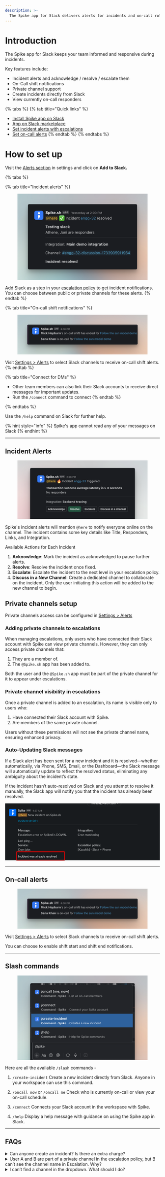 ```yaml
---
description: >-
  The Spike app for Slack delivers alerts for incidents and on-call rotations directly to your public or private channels. It also includes slash commands to create incidents and view on-call responders.
---
```


# Introduction
The Spike app for Slack keeps your team informed and responsive during incidents.

Key features include:
-	Incident alerts and acknowledge / resolve / escalate them
-	On-Call shift notifications
-	Private channel support
-	Create incidents directly from Slack
-	View currently on-call responders


{% tabs %}
{% tab title="Quick links" %}
* [Install Spike app on Slack](https://app.spike.sh/settings/general/alerts)
* [App on Slack marketplace](https://slack.com/apps/AKRF4KSG5-spike)
* [Set incident alerts with escalations](https://app.spike.sh/escalations)
* [Set on-call alerts](https://app.spike.sh/settings/general/alerts)
{% endtab %}
{% endtabs %}

# How to set up
Visit the [Alerts section](https://app.spike.sh/settings/general/alerts) in settings and click on **Add to Slack.**

{% tabs %}

{% tab title="Incident alerts" %}
<figure><img src="../.gitbook/assets/slack/slack-new-incident.png" alt=""><figcaption></figcaption></figure>

Add Slack as a step in your [escalation policy](https://app.spike.sh/escalations) to get incident notifications. You can choose between public or private channels for these alerts.
{% endtab %}

{% tab title="On-call shift notifications" %}
<figure><img src="../.gitbook/assets/slack/slack-oncall-alert.png" alt=""><figcaption></figcaption></figure>

Visit [Settings > Alerts](https://app.spike.sh/settings/general/alerts) to select Slack channels to receive on-call shift alerts.
{% endtab %}

{% tab title="Connect for DMs" %}
* Other team members can also link their Slack accounts to receive direct messages for important updates.
* Run the `/connect` command to connect
{% endtab %}

{% endtabs %}

Use the `/help` command on Slack for further help.

{% hint style="info" %}
Spike's app cannot read any of your messages on Slack
{% endhint %}

---

## Incident Alerts
<figure><img src="../.gitbook/assets/slack/slack-incident-alert-hero.png" alt=""><figcaption></figcaption></figure>

Spike's incident alerts will mention `@here` to notify everyone online on the channel. The incident contains some key details like Title, Responders, Links, and Integration.

Available Actions for Each Incident
1. __Acknowledge__: Mark the incident as acknowledged to pause further alerts.
2. __Resolve__: Resolve the incident once fixed.
3. __Escalate__: Escalate the incident to the next level in your escalation policy.
4. __Discuss in a New Channel__: Create a dedicated channel to collaborate on the incident. Only the user initiating this action will be added to the new channel to begin.

## Private channels setup
Private channels access can be configured in [Settings > Alerts](https://app.spike.sh/settings/general/alerts)

### Adding private channels to escalations

When managing escalations, only users who have connected their Slack account with Spike can view private channels. However, they can only access private channels that:

1.	They are a member of.
2.	The `@Spike.sh` app has been added to.

Both the user and the `@Spike.sh` app must be part of the private channel for it to appear under escalations.

### Private channel visibility in escalations

Once a private channel is added to an escalation, its name is visible only to users who:

1.	Have connected their Slack account with Spike.
2.	Are members of the same private channel.

Users without these permissions will not see the private channel name, ensuring enhanced privacy.

### Auto-Updating Slack messages

If a Slack alert has been sent for a new incident and it is resolved—whether automatically, via Phone, SMS, Email, or the Dashboard—the Slack message will automatically update to reflect the resolved status, eliminating any ambiguity about the incident’s state.

If the incident hasn’t auto-resolved on Slack and you attempt to resolve it manually, the Slack app will notify you that the incident has already been resolved.

![Reflecting the true state of incident on Slack in all cases](../.gitbook/assets/slack/incident-was-already-resolved.png)

---

## On-call alerts

<figure><img src="../.gitbook/assets/slack/slack-oncall-alert.png" alt=""><figcaption></figcaption></figure>

Visit [Settings > Alerts](https://app.spike.sh/settings/general/alerts) to select Slack channels to receive on-call shift alerts.

You can choose to enable shift start and shift end notifications. 

---

## Slash commands

<figure><img src="../.gitbook/assets/slack/slash-commands.png" alt=""><figcaption></figcaption></figure>

Here are all the available `/slash` commands - 

1. `/create-incident`
Create a new incident directly from Slack. Anyone in your workspace can use this command.

2. `/oncall now` or `/oncall me`
Check who is currently on-call or view your on-call schedule.

4. `/connect`
Connects your Slack account in the workspace with Spike.

4. `/help`
Display a help message with guidance on using the Spike app in Slack.

---

## FAQs


<details> 
<summary>Can anyone create an incident? Is there an extra charge?</summary>
No, anyone can create an incident, and there is no additional cost.
</details>

<details> 
<summary>User A and B are part of a private channel in the escalation policy, but B can’t see the channel name in Escalation. Why?
</summary>
This happens when User B hasn’t connected their Slack account with Spike. To connect, they can:
- Search for the Spike.sh bot in Slack and send a direct message to connect.
- Run the `/connect` command to connect
</details>

<details>
<summary>I can’t find a channel in the dropdown. What should I do?</summary>
Click on the channel name to open the channel’s details. Within the channel details on the "About" section you can find the unique ID
<figure><img src="../.gitbook/assets/slack/find-slack-channel-id.png" alt=""><figcaption></figcaption></figure>
</details>